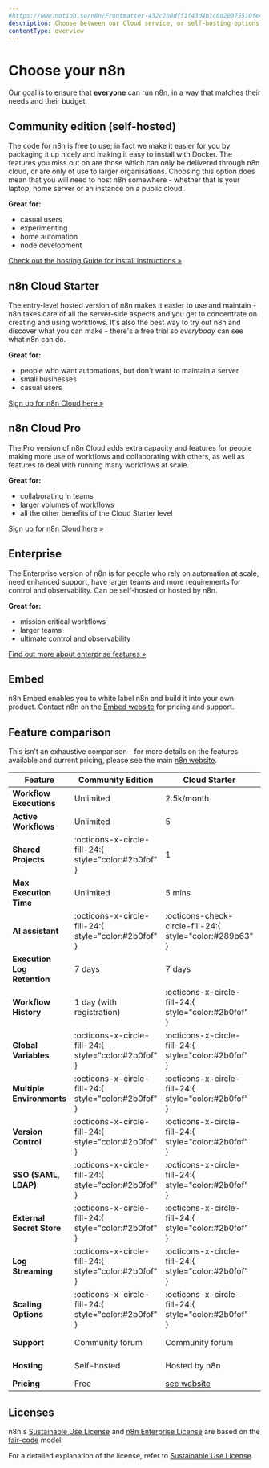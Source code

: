 ```yaml
---
#https://www.notion.so/n8n/Frontmatter-432c2b8dff1f43d4b1c8d20075510fe4
description: Choose between our Cloud service, or self-hosting options. Learn more about licenses and n8n payment plans.
contentType: overview
---
```


# Choose your n8n

Our goal is to ensure that **everyone** can run n8n, in a way that matches their needs and their budget. 

## Community edition (self-hosted)

The code for n8n is free to use; in fact we make it easier for you by packaging it up nicely and making it easy to install with Docker. The features you miss out on are those which can only be delivered through  n8n cloud, or are only of use to larger organisations.
Choosing this option does mean that you will need to host n8n somewhere - whether that is your laptop, home server or an instance on a public cloud.

**Great for:**

 - casual users
 - experimenting
 - home automation
 - node development

[Check out the hosting Guide for install instructions »][hosting]

## n8n Cloud Starter

The entry-level hosted version of n8n makes it easier to use and maintain - n8n takes care of all the server-side aspects and you get to concentrate on creating and using workflows. It's also the best way to try out n8n and discover what you can make - there's a free trial so _everybody_ can see what n8n can do.

**Great for:**

 - people who want automations, but don't want to maintain a server
 - small businesses
 - casual users

[Sign up for n8n Cloud here »](https://www.n8n.io/)

## n8n Cloud Pro

The Pro version of n8n Cloud adds extra capacity and features for people making more use of workflows and collaborating with others, as well as features to deal with running many workflows at scale. 

**Great for:**

- collaborating in teams
- larger volumes of workflows
- all the other benefits of the Cloud Starter level

[Sign up for n8n Cloud here »](https://www.n8n.io/)

## Enterprise

The Enterprise version of n8n is for people who rely on automation at scale, need enhanced support, have larger teams and more requirements for control and observability. Can be self-hosted or hosted by n8n.

**Great for:**

- mission critical workflows
- larger teams
- ultimate control and observability

[Find out more about enterprise features »][enterprise]

## Embed

n8n Embed enables you to white label n8n and build it into your own product. Contact n8n on the [Embed website](https://n8n.io/embed/) for pricing and support.

## Feature comparison

This isn't an exhaustive comparison - for more details on the features available and current pricing, please see the main [n8n website][see website].

| Feature                     | Community Edition                                    | Cloud Starter                                            | Cloud Pro                                                | Enterprise                                               |
|-----------------------------|------------------------------------------------------|----------------------------------------------------------|----------------------------------------------------------|----------------------------------------------------------|
| **Workflow Executions**     | Unlimited                                            | 2.5k/month                                               | 10k–50k+/month                                           | Unlimited                                                |
| **Active Workflows**        | Unlimited                                            | 5                                                        | 15–50                                                    | Unlimited                                                |
| **Shared Projects**         | :octicons-x-circle-fill-24:{ style="color:#2b0fof" } | 1                                                        | 3                                                        | Unlimited                                                |
| **Max Execution Time**      | Unlimited                                            | 5 mins                                                   | 40 mins                                                  | Unlimited                                                |
| **AI assistant**            | :octicons-x-circle-fill-24:{ style="color:#2b0fof" } | :octicons-check-circle-fill-24:{ style="color:#289b63" } | :octicons-check-circle-fill-24:{ style="color:#289b63" } | :octicons-check-circle-fill-24:{ style="color:#289b63" } |
| **Execution Log Retention** | 7 days                                               | 7 days                                                   | 30 days                                                  | Unlimited                                                |
| **Workflow History**        | 1 day (with registration)                            | :octicons-x-circle-fill-24:{ style="color:#2b0fof" }     | Up to 5 days                                             | Up to 365 days                                           |
| **Global Variables**        | :octicons-x-circle-fill-24:{ style="color:#2b0fof" } | :octicons-x-circle-fill-24:{ style="color:#2b0fof" }     | :octicons-check-circle-fill-24:{ style="color:#289b63" } | :octicons-check-circle-fill-24:{ style="color:#289b63" } |
| **Multiple Environments**   | :octicons-x-circle-fill-24:{ style="color:#2b0fof" } | :octicons-x-circle-fill-24:{ style="color:#2b0fof" }     | :octicons-x-circle-fill-24:{ style="color:#2b0fof" }     | :octicons-check-circle-fill-24:{ style="color:#289b63" } |
| **Version Control**         | :octicons-x-circle-fill-24:{ style="color:#2b0fof" } | :octicons-x-circle-fill-24:{ style="color:#2b0fof" }     | :octicons-x-circle-fill-24:{ style="color:#2b0fof" }     | :octicons-check-circle-fill-24:{ style="color:#289b63" } |
| **SSO (SAML, LDAP)**        | :octicons-x-circle-fill-24:{ style="color:#2b0fof" } | :octicons-x-circle-fill-24:{ style="color:#2b0fof" }     | :octicons-x-circle-fill-24:{ style="color:#2b0fof" }     | :octicons-check-circle-fill-24:{ style="color:#289b63" } |
| **External Secret Store**   | :octicons-x-circle-fill-24:{ style="color:#2b0fof" } | :octicons-x-circle-fill-24:{ style="color:#2b0fof" }     | :octicons-x-circle-fill-24:{ style="color:#2b0fof" }     | :octicons-check-circle-fill-24:{ style="color:#289b63" } |
| **Log Streaming**           | :octicons-x-circle-fill-24:{ style="color:#2b0fof" } | :octicons-x-circle-fill-24:{ style="color:#2b0fof" }     | :octicons-x-circle-fill-24:{ style="color:#2b0fof" }     | :octicons-check-circle-fill-24:{ style="color:#289b63" } |
| **Scaling Options**         | :octicons-x-circle-fill-24:{ style="color:#2b0fof" } | :octicons-x-circle-fill-24:{ style="color:#2b0fof" }     | :octicons-x-circle-fill-24:{ style="color:#2b0fof" }     | :octicons-check-circle-fill-24:{ style="color:#289b63" } |
| **Support**                 | Community forum                                      | Community forum                                          | Community forum                                          | Dedicated support with SLA                               |
| **Hosting**                 | Self-hosted                                          | Hosted by n8n                                            | Hosted by n8n                                            | Self-hosted or hosted by n8n                             |
| **Pricing**                 | Free                                                 | [see website][]                                          | [see website][]                                          | [see website][]                                          |

## Licenses

n8n's [Sustainable Use License](https://github.com/n8n-io/n8n/blob/master/LICENSE.md) and [n8n Enterprise License](https://github.com/n8n-io/n8n/blob/master/LICENSE_EE.md) are based on the [fair-code](https://faircode.io/) model.

For a detailed explanation of the license, refer to [Sustainable Use License](/sustainable-use-license.md).

[see website]: https://n8n.io/pricing/
[hosting]: /hosting/index.md
[enterprise]: https://n8n.io/enterprise/